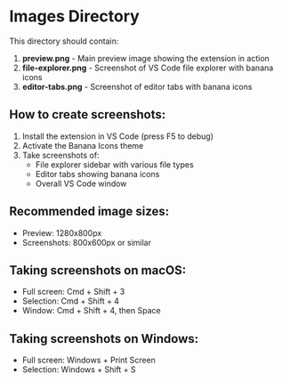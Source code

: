 # Images Directory

This directory should contain:

1. **preview.png** - Main preview image showing the extension in action
2. **file-explorer.png** - Screenshot of VS Code file explorer with banana icons
3. **editor-tabs.png** - Screenshot of editor tabs with banana icons

## How to create screenshots:

1. Install the extension in VS Code (press F5 to debug)
2. Activate the Banana Icons theme
3. Take screenshots of:
   - File explorer sidebar with various file types
   - Editor tabs showing banana icons
   - Overall VS Code window

## Recommended image sizes:
- Preview: 1280x800px
- Screenshots: 800x600px or similar

## Taking screenshots on macOS:
- Full screen: Cmd + Shift + 3
- Selection: Cmd + Shift + 4
- Window: Cmd + Shift + 4, then Space

## Taking screenshots on Windows:
- Full screen: Windows + Print Screen
- Selection: Windows + Shift + S